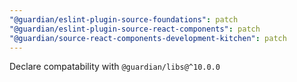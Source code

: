 ```yaml
---
"@guardian/eslint-plugin-source-foundations": patch
"@guardian/eslint-plugin-source-react-components": patch
"@guardian/source-react-components-development-kitchen": patch
---
```


Declare compatability with `@guardian/libs@^10.0.0`

